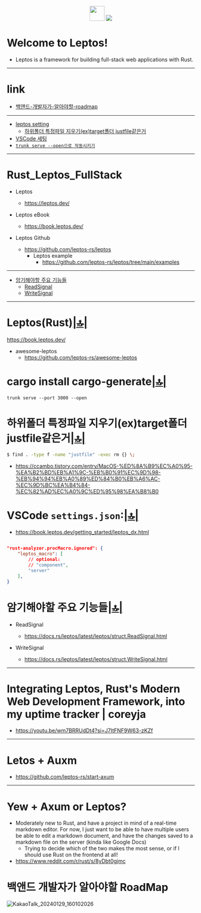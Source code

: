 <p align="center">
  <img width=40px src="https://user-images.githubusercontent.com/67513038/213436632-820a1675-98d9-4626-979d-be63c60cdcb7.png"/>
  <img src="https://github.com/user-attachments/assets/4a2a5554-098a-41d4-8c53-68e3c0ebe408" />
</p>

# Welcome to Leptos!
- Leptos is a framework for building full-stack web applications with Rust.

<hr>

# link

- [백앤드-개발자가-알아야할-roadmap](#백앤드-개발자가-알아야할-roadmap)

<hr>

- [leptos setting](#leptosrust)
  - [하위폴더 특정파일 지우기(ex)target폴더 justfile같은거](#하위폴더-특정파일-지우기extarget폴더-justfile같은거)
- [VSCode 세팅](#vscode-settingsjson)
- [`trunk serve --open으로 작동시키기`](#cargo-install-cargo-generate)

<hr>

# Rust_Leptos_FullStack
- Leptos
  - https://leptos.dev/

- Leptos eBook
  - https://book.leptos.dev/

- Leptos Github
  - https://github.com/leptos-rs/leptos
    - Leptos example
      - https://github.com/leptos-rs/leptos/tree/main/examples

<hr>

- [암기해야할 주요 기능들](#암기해야할-주요-기능들)
  - [ReadSignal](https://docs.rs/leptos/latest/leptos/struct.ReadSignal.html)
  - [WriteSignal](https://docs.rs/leptos/latest/leptos/struct.WriteSignal.html)

<hr>

# Leptos(Rust)[|🔝|](#link)
https://book.leptos.dev/

- awesome-leptos 
  - https://github.com/leptos-rs/awesome-leptos

# cargo install cargo-generate[|🔝|](#link)

```
trunk serve --port 3000 --open
```

# 하위폴더 특정파일 지우기(ex)target폴더 justfile같은거[|🔝|](#link)

```bash
$ find . -type f -name "justfile" -exec rm {} \;

```

- https://ccambo.tistory.com/entry/MacOS-%ED%8A%B9%EC%A0%95-%EA%B2%BD%EB%A1%9C-%EB%B0%91%EC%9D%98-%EB%94%94%EB%A0%89%ED%84%B0%EB%A6%AC-%EC%9D%BC%EA%B4%84-%EC%82%AD%EC%A0%9C%ED%95%98%EA%B8%B0

# VSCode `settings.json`:[|🔝|](#link)
- https://book.leptos.dev/getting_started/leptos_dx.html
```json

"rust-analyzer.procMacro.ignored": {
    "leptos_macro": [
        // optional:
        // "component",
        "server"
    ],
}

```

# 암기해야할 주요 기능들[|🔝|](#link)
- ReadSignal
  - https://docs.rs/leptos/latest/leptos/struct.ReadSignal.html

- WriteSignal
  - https://docs.rs/leptos/latest/leptos/struct.WriteSignal.html



<hr>

# Integrating Leptos, Rust's Modern Web Development Framework, into my uptime tracker | coreyja

- https://youtu.be/wm7BRRUdDt4?si=J7ItFNF9W63-zKZf

<hr>

# Letos + Auxm
- https://github.com/leptos-rs/start-axum

<hr>

# Yew + Axum or Leptos?
- Moderately new to Rust, and have a project in mind of a real-time markdown editor. For now, I just want to be able to have multiple users be able to edit a markdown document, and have the changes saved to a markdown file on the server (kinda like Google Docs)
  - Trying to decide which of the two makes the most sense, or if I should use Rust on the frontend at all!
- https://www.reddit.com/r/rust/s/8yDbt0gjmc

# 백앤드 개발자가 알아야할 RoadMap

![KakaoTalk_20240129_160102026](https://github.com/YoungHaKim7/Cpp_Training/assets/67513038/8473d4f1-1428-4b6f-b32d-ca926d4d80e9)
